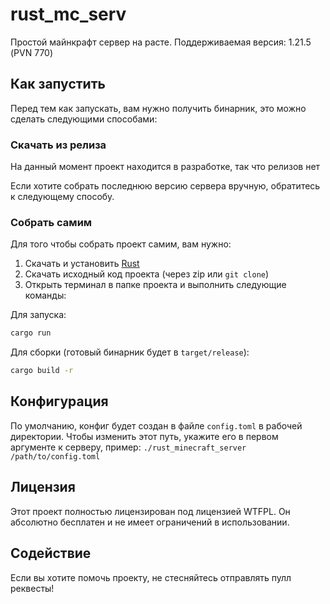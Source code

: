 # rust_mc_serv

Простой майнкрафт сервер на расте. Поддерживаемая версия: 1.21.5 (PVN 770)

## Как запустить

Перед тем как запускать, вам нужно получить бинарник, это можно сделать следующими способами:

### Скачать из релиза

На данный момент проект находится в разработке, так что релизов нет

Если хотите собрать последнюю версию сервера вручную, обратитесь к следующему способу.

### Собрать самим

Для того чтобы собрать проект самим, вам нужно:

1. Скачать и установить [Rust](https://www.rust-lang.org/)
2. Скачать исходный код проекта (через zip или `git clone`)
3. Открыть терминал в папке проекта и выполнить следующие команды:

Для запуска:
```bash
cargo run
```

Для сборки (готовый бинарник будет в `target/release`):
```bash
cargo build -r
```

## Конфигурация

По умолчанию, конфиг будет создан в файле `config.toml` в рабочей директории. Чтобы изменить этот путь, укажите его в первом аргументе к серверу, пример: `./rust_minecraft_server /path/to/config.toml`

## Лицензия

Этот проект полностью лицензирован под лицензией WTFPL. Он абсолютно бесплатен и не имеет ограничений в использовании.

## Содействие

Если вы хотите помочь проекту, не стесняйтесь отправлять пулл реквесты!
